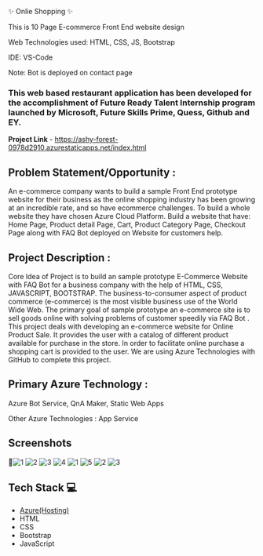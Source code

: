 ✨ Onlie Shopping ✨

This is 10 Page E-commerce Front End website design

Web Technologies used: HTML, CSS, JS, Bootstrap

IDE: VS-Code

Note: Bot is deployed on contact page

### This web based restaurant application has been developed for the accomplishment of Future Ready Talent Internship program launched by Microsoft, Future Skills Prime, Quess, Github and EY.


**Project Link** - https://ashy-forest-0978d2910.azurestaticapps.net/index.html


## Problem Statement/Opportunity :
An e-commerce company wants to build a sample Front End prototype website for their business as the online shopping industry has been growing at an incredible rate, and so have ecommerce challenges. To build a whole website they have chosen Azure Cloud Platform. Build a website that have: Home Page, Product detail Page, Cart, Product Category Page, Checkout Page along with FAQ Bot deployed on Website for customers help.

## Project Description :
Core Idea of Project is to build an sample prototype E-Commerce Website with FAQ Bot for a business company with the help of HTML, CSS, JAVASCRIPT, BOOTSTRAP. The business-to-consumer aspect of product commerce (e-commerce) is the most visible business use of the World Wide Web. The primary goal of sample prototype an e-commerce site is to sell goods online with solving problems of customer speedily via FAQ Bot . This project deals with developing an e-commerce website for Online Product Sale. It provides the user with a catalog of different product available for purchase in the store. In order to facilitate online purchase a shopping cart is provided to the user. We are using Azure Technologies with GitHub to complete this project.

## Primary Azure Technology :
Azure Bot Service, QnA Maker, Static Web Apps

Other Azure Technologies : App Service

## Screenshots


 📸![1](https://user-images.githubusercontent.com/111177763/187229732-9fbe7852-87c5-4fde-8cdb-37c821a42a99.png)
![2](https://user-images.githubusercontent.com/111177763/187230073-344cfa12-c2ca-440d-9651-874165a82bcd.png)
![3](https://user-images.githubusercontent.com/111177763/187230102-eb055444-867b-4b5f-9f78-313fcc2faabf.png)
![4](https://user-images.githubusercontent.com/111177763/187230148-ce473350-f4d3-4793-817e-530f2f1018ac.png)
![1](https://user-images.githubusercontent.com/111177763/187230159-aaac0693-a84e-41df-8f85-fb6914354b93.png)
![5](https://user-images.githubusercontent.com/111177763/187230203-7813b79d-60cf-4528-8999-b150de264cc6.png)
![2](https://user-images.githubusercontent.com/111177763/187230205-69b2fd24-369a-4c96-a647-f3e851a29e79.png)
![3](https://user-images.githubusercontent.com/111177763/187230208-005363d0-3539-4f6d-bbba-3e81745a0c6c.png)




## Tech Stack 💻

- [Azure(Hosting)](https://azure.microsoft.com/en-in/features/azure-portal/)
- HTML
- CSS
- Bootstrap
- JavaScript
